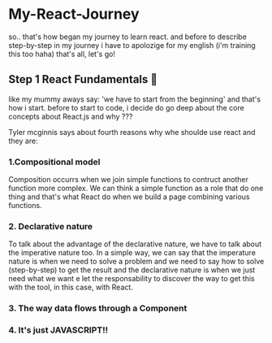 # My-React-Journey

so.. that's how began my journey to learn react.
and before to describe step-by-step in my journey
i have to apolozige for my english (i'm training this too haha)
that's all, let's go!

## Step 1 React Fundamentals :runner:

like my mummy aways say: 'we have to start from the beginning' and that's how i start.
before to start to code, i decide do go deep about the core concepts about React.js and
why ???

Tyler mcginnis says about fourth reasons why whe shoulde use react and they are:

### 1.Compositional model
   Composition occurrs when we join simple functions to contruct another function more complex. We can think a simple function    as a role that do one thing and that's what React do when we build a page combining various functions.
   
### 2. Declarative nature
   To talk about the advantage of the declarative nature, we have to talk about the imperative nature too. In a simple way, we    can say that the imperature nature is when we need to solve a problem and we need to say how to solve (step-by-step) to get
   the result and the declarative nature is when we just need what we want e let the responsability to discover the way to get    this with the tool, in this case, with React.
   
### 3. The way data flows through a Component
    

### 4. It's just JAVASCRIPT!!

